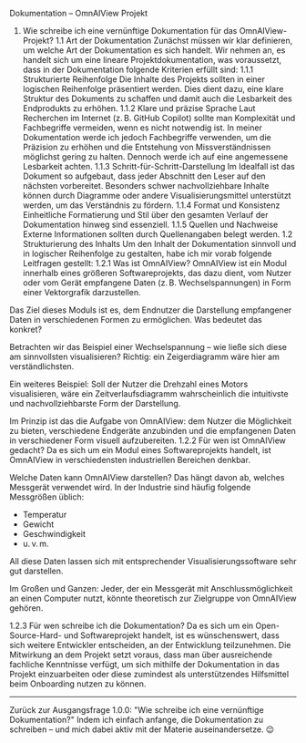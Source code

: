 Dokumentation – OmnAIView Projekt
1. Wie schreibe ich eine vernünftige Dokumentation für das OmnAIView-Projekt?
1.1 Art der Dokumentation
Zunächst müssen wir klar definieren, um welche Art der Dokumentation es sich handelt. Wir nehmen an, es handelt sich um eine lineare Projektdokumentation, was voraussetzt, dass in der Dokumentation folgende Kriterien erfüllt sind:
1.1.1 Strukturierte Reihenfolge
Die Inhalte des Projekts sollten in einer logischen Reihenfolge präsentiert werden. Dies dient dazu, eine klare Struktur des Dokuments zu schaffen und damit auch die Lesbarkeit des Endprodukts zu erhöhen.
1.1.2 Klare und präzise Sprache
Laut Recherchen im Internet (z. B. GitHub Copilot) sollte man Komplexität und Fachbegriffe vermeiden, wenn es nicht notwendig ist. In meiner Dokumentation werde ich jedoch Fachbegriffe verwenden, um die Präzision zu erhöhen und die Entstehung von Missverständnissen möglichst gering zu halten. Dennoch werde ich auf eine angemessene Lesbarkeit achten.
1.1.3 Schritt-für-Schritt-Darstellung
Im Idealfall ist das Dokument so aufgebaut, dass jeder Abschnitt den Leser auf den nächsten vorbereitet. Besonders schwer nachvollziehbare Inhalte können durch Diagramme oder andere Visualisierungsmittel unterstützt werden, um das Verständnis zu fördern.
1.1.4 Format und Konsistenz
Einheitliche Formatierung und Stil über den gesamten Verlauf der Dokumentation hinweg sind essenziell.
1.1.5 Quellen und Nachweise
Externe Informationen sollten durch Quellenangaben belegt werden.
1.2 Strukturierung des Inhalts
Um den Inhalt der Dokumentation sinnvoll und in logischer Reihenfolge zu gestalten, habe ich mir vorab folgende Leitfragen gestellt:
1.2.1 Was ist OmnAIView?
OmnAIView ist ein Modul innerhalb eines größeren Softwareprojekts, das dazu dient, vom Nutzer oder vom Gerät empfangene Daten (z. B. Wechselspannungen) in Form einer Vektorgrafik darzustellen.

Das Ziel dieses Moduls ist es, dem Endnutzer die Darstellung empfangener Daten in verschiedenen Formen zu ermöglichen. Was bedeutet das konkret?

Betrachten wir das Beispiel einer Wechselspannung – wie ließe sich diese am sinnvollsten visualisieren? Richtig: ein Zeigerdiagramm wäre hier am verständlichsten.

Ein weiteres Beispiel:
Soll der Nutzer die Drehzahl eines Motors visualisieren, wäre ein Zeitverlaufsdiagramm wahrscheinlich die intuitivste und nachvollziehbarste Form der Darstellung.

Im Prinzip ist das die Aufgabe von OmnAIView: dem Nutzer die Möglichkeit zu bieten, verschiedene Endgeräte anzubinden und die empfangenen Daten in verschiedener Form visuell aufzubereiten.
1.2.2 Für wen ist OmnAIView gedacht?
Da es sich um ein Modul eines Softwareprojekts handelt, ist OmnAIView in verschiedensten industriellen Bereichen denkbar.

Welche Daten kann OmnAIView darstellen?
Das hängt davon ab, welches Messgerät verwendet wird. In der Industrie sind häufig folgende Messgrößen üblich:

- Temperatur
- Gewicht
- Geschwindigkeit
- u. v. m.

All diese Daten lassen sich mit entsprechender Visualisierungssoftware sehr gut darstellen.

Im Großen und Ganzen: Jeder, der ein Messgerät mit Anschlussmöglichkeit an einen Computer nutzt, könnte theoretisch zur Zielgruppe von OmnAIView gehören.

1.2.3 Für wen schreibe ich die Dokumentation?
Da es sich um ein Open-Source-Hard- und Softwareprojekt handelt, ist es wünschenswert, dass sich weitere Entwickler entscheiden, an der Entwicklung teilzunehmen.
Die Mitwirkung an dem Projekt setzt voraus, dass man über ausreichende fachliche Kenntnisse verfügt, um sich mithilfe der Dokumentation in das Projekt einzuarbeiten oder diese zumindest als unterstützendes Hilfsmittel beim Onboarding nutzen zu können.
________________________________________
Zurück zur Ausgangsfrage 1.0.0: "Wie schreibe ich eine vernünftige Dokumentation?"
Indem ich einfach anfange, die Dokumentation zu schreiben – und mich dabei aktiv mit der Materie auseinandersetze. 😉


